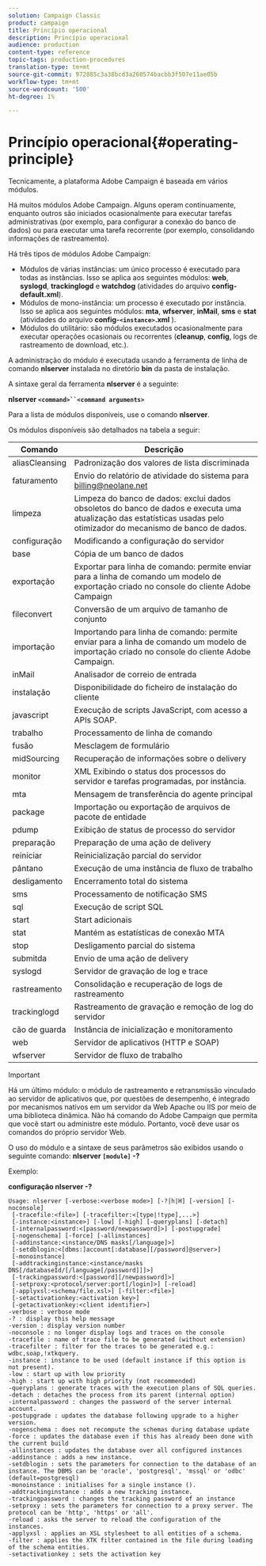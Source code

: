 ```yaml
---
solution: Campaign Classic
product: campaign
title: Princípio operacional
description: Princípio operacional
audience: production
content-type: reference
topic-tags: production-procedures
translation-type: tm+mt
source-git-commit: 972885c3a38bcd3a260574bacbb3f507e11ae05b
workflow-type: tm+mt
source-wordcount: '500'
ht-degree: 1%

---
```



# Princípio operacional{#operating-principle}

Tecnicamente, a plataforma Adobe Campaign é baseada em vários módulos.

Há muitos módulos Adobe Campaign. Alguns operam continuamente, enquanto outros são iniciados ocasionalmente para executar tarefas administrativas (por exemplo, para configurar a conexão do banco de dados) ou para executar uma tarefa recorrente (por exemplo, consolidando informações de rastreamento).

Há três tipos de módulos Adobe Campaign:

* Módulos de várias instâncias: um único processo é executado para todas as instâncias. Isso se aplica aos seguintes módulos: **web**, **syslogd**, **trackinglogd** e **watchdog** (atividades do arquivo **config-default.xml**).
* Módulos de mono-instância: um processo é executado por instância. Isso se aplica aos seguintes módulos: **mta**, **wfserver**, **inMail**, **sms** e **stat** (atividades do arquivo **config-`<instance>`.xml** ).
* Módulos do utilitário: são módulos executados ocasionalmente para executar operações ocasionais ou recorrentes (**cleanup**, **config**, logs de rastreamento de download, etc.).

A administração do módulo é executada usando a ferramenta de linha de comando **nlserver** instalada no diretório **bin** da pasta de instalação.

A sintaxe geral da ferramenta **nlserver** é a seguinte:

**nlserver  `<command>``<command arguments>`**

Para a lista de módulos disponíveis, use o comando **nlserver**.

Os módulos disponíveis são detalhados na tabela a seguir:

| Comando | Descrição |
|---|---|
| aliasCleansing | Padronização dos valores de lista discriminada |
| faturamento | Envio do relatório de atividade do sistema para billing@neolane.net |
| limpeza | Limpeza do banco de dados: exclui dados obsoletos do banco de dados e executa uma atualização das estatísticas usadas pelo otimizador do mecanismo de banco de dados. |
| configuração | Modificando a configuração do servidor |
| base | Cópia de um banco de dados |
| exportação | Exportar para linha de comando: permite enviar para a linha de comando um modelo de exportação criado no console do cliente Adobe Campaign |
| fileconvert | Conversão de um arquivo de tamanho de conjunto |
| importação | Importando para linha de comando: permite enviar para a linha de comando um modelo de importação criado no console do cliente Adobe Campaign. |
| inMail | Analisador de correio de entrada |
| instalação | Disponibilidade do ficheiro de instalação do cliente |
| javascript | Execução de scripts JavaScript, com acesso a APIs SOAP. |
| trabalho | Processamento de linha de comando |
| fusão | Mesclagem de formulário |
| midSourcing | Recuperação de informações sobre o delivery |
| monitor | XML Exibindo o status dos processos do servidor e tarefas programadas, por instância. |
| mta | Mensagem de transferência do agente principal |
| package | Importação ou exportação de arquivos de pacote de entidade |
| pdump | Exibição de status de processo do servidor |
| preparação | Preparação de uma ação de delivery |
| reiniciar | Reinicialização parcial do servidor |
| pântano | Execução de uma instância de fluxo de trabalho |
| desligamento | Encerramento total do sistema |
| sms | Processamento de notificação SMS |
| sql | Execução de script SQL |
| start | Start adicionais |
| stat | Mantém as estatísticas de conexão MTA |
| stop | Desligamento parcial do sistema |
| submitda | Envio de uma ação de delivery |
| syslogd | Servidor de gravação de log e trace |
| rastreamento | Consolidação e recuperação de logs de rastreamento |
| trackinglogd | Rastreamento de gravação e remoção de log do servidor |
| cão de guarda | Instância de inicialização e monitoramento |
| web | Servidor de aplicativos (HTTP e SOAP) |
| wfserver | Servidor de fluxo de trabalho |

>[!IMPORTANT]
>
>Há um último módulo: o módulo de rastreamento e retransmissão vinculado ao servidor de aplicativos que, por questões de desempenho, é integrado por mecanismos nativos em um servidor da Web Apache ou IIS por meio de uma biblioteca dinâmica. Não há comando do Adobe Campaign que permita que você start ou administre este módulo. Portanto, você deve usar os comandos do próprio servidor Web.

O uso do módulo e a sintaxe de seus parâmetros são exibidos usando o seguinte comando: **nlserver `[module]` -?**

Exemplo:

**configuração nlserver -?**

```
Usage: nlserver [-verbose:<verbose mode>] [-?|h|H] [-version] [-noconsole]
 [-tracefile:<file>] [-tracefilter:<[type|!type],...>]
 [-instance:<instance>] [-low] [-high] [-queryplans] [-detach]
 [-internalpassword:<[password/newpassword]>] [-postupgrade]
 [-nogenschema] [-force] [-allinstances]
 [-addinstance:<instance/DNS masks[/language]>]
 [-setdblogin:<[dbms:]account[:database][/password]@server>]
 [-monoinstance]
 [-addtrackinginstance:<instance/masks DNS[/databaseId/[/language[/password]]]>]
 [-trackingpassword:<[password][/newpassword]>]
 [-setproxy:<protocol/server:port[/login]>] [-reload]
 [-applyxsl:<schema/file.xsl>] [-filter:<file>]
 [-setactivationkey:<activation key>]
 [-getactivationkey:<client identifier>]
-verbose : verbose mode
-? : display this help message
-version : display version number
-noconsole : no longer display logs and traces on the console
-tracefile : name of trace file to be generated (without extension)
-tracefilter : filter for the traces to be generated e.g.: wdbc,soap,!xtkquery.
-instance : instance to be used (default instance if this option is not present).
-low : start up with low priority
-high : start up with high priority (not recommended)
-queryplans : generate traces with the execution plans of SQL queries.
-detach : detaches the process from its parent (internal option)
-internalpassword : changes the password of the server internal account.
-postupgrade : updates the database following upgrade to a higher version. 
-nogenschema : does not recompute the schemas during database update
-force : updates the database even if this has already been done with the current build 
-allinstances : updates the database over all configured instances
-addinstance : adds a new instance.
-setdblogin : sets the parameters for connection to the database of an instance. The DBMS can be 'oracle', 'postgresql', 'mssql' or 'odbc' (default=postgresql)
-monoinstance : initialises for a single instance ().
-addtrackinginstance : adds a new tracking instance.
-trackingpassword : changes the tracking password of an instance
-setproxy : sets the parameters for connection to a proxy server. The protocol can be 'http', 'https' or 'all'.
-reload : asks the server to reload the configuration of the instances. 
-applyxsl : applies an XSL stylesheet to all entities of a schema. 
-filter : applies the XTK filter contained in the file during loading of the schema entities.
-setactivationkey : sets the activation key
```

